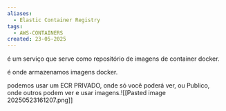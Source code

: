 ```yaml
---
aliases:
  - Elastic Container Registry
tags:
  - AWS-CONTAINERS
created: 23-05-2025
---
```

é um serviço que serve como repositório de imagens de container docker.

é onde armazenamos imagens docker.

podemos usar um ECR PRIVADO,  onde só você poderá ver, ou Publico, onde outros podem ver e usar imagens.![[Pasted image 20250523161207.png]]


